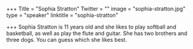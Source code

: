 +++
Title = "Sophia Stratton"
Twitter = ""
image = "sophia-stratton.jpg"
type = "speaker"
linktitle = "sophia-stratton"

+++
Sophia Stratton is 11 years old and she likes to play softball and basketball, as well as play the flute and guitar. She has two brothers and three dogs. You can guess which she likes best.
